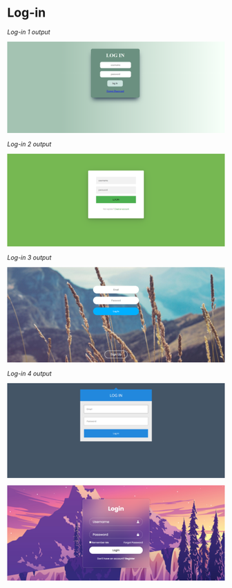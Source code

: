 # Log-in

_Log-in 1 output_

![output image](log-in-1/output/log-in-1.png)

_Log-in 2 output_

![output image](log-in-2/output/log-in-2.png)

_Log-in 3 output_

![output image](log-in-3/output/log-in-3.png)

_Log-in 4 output_

![output image](log-in-4/output/log-in-4.png)


![output image](log-in-5/output/log-in-5.png)
